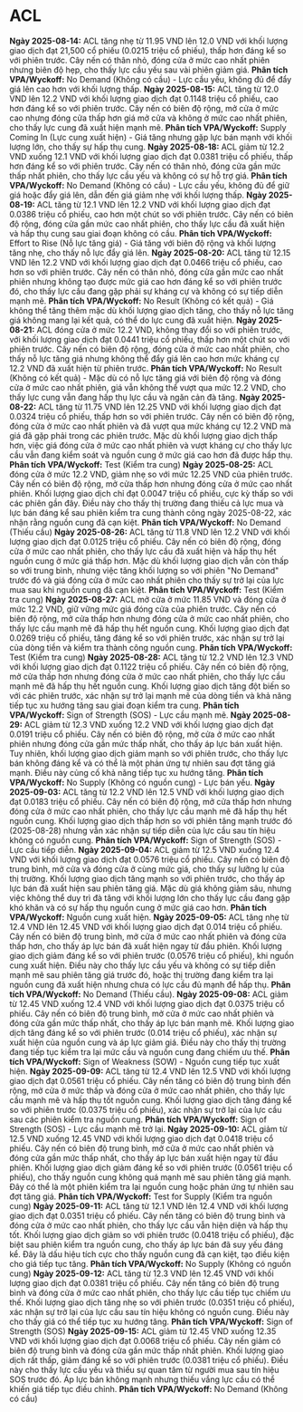 # ACL

**Ngày 2025-08-14:** ACL tăng nhẹ từ 11.95 VND lên 12.0 VND với khối lượng giao dịch đạt 21,500 cổ phiếu (0.0215 triệu cổ phiếu), thấp hơn đáng kể so với phiên trước. Cây nến có thân nhỏ, đóng cửa ở mức cao nhất phiên nhưng biên độ hẹp, cho thấy lực cầu yếu sau vài phiên giảm giá. **Phân tích VPA/Wyckoff:** No Demand (Không có cầu) - Lực cầu yếu, không đủ để đẩy giá lên cao hơn với khối lượng thấp.
**Ngày 2025-08-15:** ACL tăng từ 12.0 VND lên 12.2 VND với khối lượng giao dịch đạt 0.1148 triệu cổ phiếu, cao hơn đáng kể so với phiên trước. Cây nến có biên độ rộng, mở cửa ở mức cao nhưng đóng cửa thấp hơn giá mở cửa và không ở mức cao nhất phiên, cho thấy lực cung đã xuất hiện mạnh mẽ. **Phân tích VPA/Wyckoff:** Supply Coming In (Lực cung xuất hiện) - Giá tăng nhưng gặp lực bán mạnh với khối lượng lớn, cho thấy sự hấp thụ cung.
**Ngày 2025-08-18:** ACL giảm từ 12.2 VND xuống 12.1 VND với khối lượng giao dịch đạt 0.0381 triệu cổ phiếu, thấp hơn đáng kể so với phiên trước. Cây nến có thân nhỏ, đóng cửa gần mức thấp nhất phiên, cho thấy lực cầu yếu và không có sự hỗ trợ giá. **Phân tích VPA/Wyckoff:** No Demand (Không có cầu) - Lực cầu yếu, không đủ để giữ giá hoặc đẩy giá lên, dẫn đến giá giảm nhẹ với khối lượng thấp.
**Ngày 2025-08-19:** ACL tăng từ 12.1 VND lên 12.2 VND với khối lượng giao dịch đạt 0.0386 triệu cổ phiếu, cao hơn một chút so với phiên trước. Cây nến có biên độ rộng, đóng cửa gần mức cao nhất phiên, cho thấy lực cầu đã xuất hiện và hấp thụ cung sau giai đoạn không có cầu. **Phân tích VPA/Wyckoff:** Effort to Rise (Nỗ lực tăng giá) - Giá tăng với biên độ rộng và khối lượng tăng nhẹ, cho thấy nỗ lực đẩy giá lên.
**Ngày 2025-08-20:** ACL tăng từ 12.15 VND lên 12.2 VND với khối lượng giao dịch đạt 0.0466 triệu cổ phiếu, cao hơn so với phiên trước. Cây nến có thân nhỏ, đóng cửa gần mức cao nhất phiên nhưng không tạo được mức giá cao hơn đáng kể so với phiên trước đó, cho thấy lực cầu đang gặp phải sự kháng cự và không có sự tiếp diễn mạnh mẽ. **Phân tích VPA/Wyckoff:** No Result (Không có kết quả) - Giá không thể tăng thêm mặc dù khối lượng giao dịch tăng, cho thấy nỗ lực tăng giá không mang lại kết quả, có thể do lực cung đã xuất hiện.
**Ngày 2025-08-21:** ACL đóng cửa ở mức 12.2 VND, không thay đổi so với phiên trước, với khối lượng giao dịch đạt 0.0441 triệu cổ phiếu, thấp hơn một chút so với phiên trước. Cây nến có biên độ rộng, đóng cửa ở mức cao nhất phiên, cho thấy nỗ lực tăng giá nhưng không thể đẩy giá lên cao hơn mức kháng cự 12.2 VND đã xuất hiện từ phiên trước. **Phân tích VPA/Wyckoff:** No Result (Không có kết quả) - Mặc dù có nỗ lực tăng giá với biên độ rộng và đóng cửa ở mức cao nhất phiên, giá vẫn không thể vượt qua mức 12.2 VND, cho thấy lực cung vẫn đang hấp thụ lực cầu và ngăn cản đà tăng.
**Ngày 2025-08-22:** ACL tăng từ 11.75 VND lên 12.25 VND với khối lượng giao dịch đạt 0.0324 triệu cổ phiếu, thấp hơn so với phiên trước. Cây nến có biên độ rộng, đóng cửa ở mức cao nhất phiên và đã vượt qua mức kháng cự 12.2 VND mà giá đã gặp phải trong các phiên trước. Mặc dù khối lượng giao dịch thấp hơn, việc giá đóng cửa ở mức cao nhất phiên và vượt kháng cự cho thấy lực cầu vẫn đang kiểm soát và nguồn cung ở mức giá cao hơn đã được hấp thụ. **Phân tích VPA/Wyckoff:** Test (Kiểm tra cung)
**Ngày 2025-08-25:** ACL đóng cửa ở mức 12.2 VND, giảm nhẹ so với mức 12.25 VND của phiên trước. Cây nến có biên độ rộng, mở cửa thấp hơn nhưng đóng cửa ở mức cao nhất phiên. Khối lượng giao dịch chỉ đạt 0.0047 triệu cổ phiếu, cực kỳ thấp so với các phiên gần đây. Điều này cho thấy thị trường đang thiếu cả lực mua và lực bán đáng kể sau phiên kiểm tra cung thành công ngày 2025-08-22, xác nhận rằng nguồn cung đã cạn kiệt. **Phân tích VPA/Wyckoff:** No Demand (Thiếu cầu)
**Ngày 2025-08-26:** ACL tăng từ 11.8 VND lên 12.2 VND với khối lượng giao dịch đạt 0.0125 triệu cổ phiếu. Cây nến có biên độ rộng, đóng cửa ở mức cao nhất phiên, cho thấy lực cầu đã xuất hiện và hấp thụ hết nguồn cung ở mức giá thấp hơn. Mặc dù khối lượng giao dịch vẫn còn thấp so với trung bình, nhưng việc tăng khối lượng so với phiên "No Demand" trước đó và giá đóng cửa ở mức cao nhất phiên cho thấy sự trở lại của lực mua sau khi nguồn cung đã cạn kiệt. **Phân tích VPA/Wyckoff:** Test (Kiểm tra cung)
**Ngày 2025-08-27:** ACL mở cửa ở mức 11.85 VND và đóng cửa ở mức 12.2 VND, giữ vững mức giá đóng cửa của phiên trước. Cây nến có biên độ rộng, mở cửa thấp hơn nhưng đóng cửa ở mức cao nhất phiên, cho thấy lực cầu mạnh mẽ đã hấp thụ hết nguồn cung. Khối lượng giao dịch đạt 0.0269 triệu cổ phiếu, tăng đáng kể so với phiên trước, xác nhận sự trở lại của dòng tiền và kiểm tra thành công nguồn cung. **Phân tích VPA/Wyckoff:** Test (Kiểm tra cung)
**Ngày 2025-08-28:** ACL tăng từ 12.2 VND lên 12.3 VND với khối lượng giao dịch đạt 0.1122 triệu cổ phiếu. Cây nến có biên độ rộng, mở cửa thấp hơn nhưng đóng cửa ở mức cao nhất phiên, cho thấy lực cầu mạnh mẽ đã hấp thụ hết nguồn cung. Khối lượng giao dịch tăng đột biến so với các phiên trước, xác nhận sự trở lại mạnh mẽ của dòng tiền và khả năng tiếp tục xu hướng tăng sau giai đoạn kiểm tra cung. **Phân tích VPA/Wyckoff:** Sign of Strength (SOS) - Lực cầu mạnh mẽ.
**Ngày 2025-08-29:** ACL giảm từ 12.3 VND xuống 12.2 VND với khối lượng giao dịch đạt 0.0191 triệu cổ phiếu. Cây nến có biên độ rộng, mở cửa ở mức cao nhất phiên nhưng đóng cửa gần mức thấp nhất, cho thấy áp lực bán xuất hiện. Tuy nhiên, khối lượng giao dịch giảm mạnh so với phiên trước, cho thấy lực bán không đáng kể và có thể là một phản ứng tự nhiên sau đợt tăng giá mạnh. Điều này củng cố khả năng tiếp tục xu hướng tăng. **Phân tích VPA/Wyckoff:** No Supply (Không có nguồn cung) - Lực bán yếu.
**Ngày 2025-09-03:** ACL tăng từ 12.2 VND lên 12.5 VND với khối lượng giao dịch đạt 0.0183 triệu cổ phiếu. Cây nến có biên độ rộng, mở cửa thấp hơn nhưng đóng cửa ở mức cao nhất phiên, cho thấy lực cầu mạnh mẽ đã hấp thụ hết nguồn cung. Khối lượng giao dịch thấp hơn so với phiên tăng mạnh trước đó (2025-08-28) nhưng vẫn xác nhận sự tiếp diễn của lực cầu sau tín hiệu không có nguồn cung. **Phân tích VPA/Wyckoff:** Sign of Strength (SOS) - Lực cầu tiếp diễn.
**Ngày 2025-09-04:** ACL giảm từ 12.5 VND xuống 12.4 VND với khối lượng giao dịch đạt 0.0576 triệu cổ phiếu. Cây nến có biên độ trung bình, mở cửa và đóng cửa ở cùng mức giá, cho thấy sự lưỡng lự của thị trường. Khối lượng giao dịch tăng mạnh so với phiên trước, cho thấy áp lực bán đã xuất hiện sau phiên tăng giá. Mặc dù giá không giảm sâu, nhưng việc không thể duy trì đà tăng với khối lượng lớn cho thấy lực cầu đang gặp khó khăn và có sự hấp thụ nguồn cung ở mức giá cao hơn. **Phân tích VPA/Wyckoff:** Nguồn cung xuất hiện.
**Ngày 2025-09-05:** ACL tăng nhẹ từ 12.4 VND lên 12.45 VND với khối lượng giao dịch đạt 0.014 triệu cổ phiếu. Cây nến có biên độ trung bình, mở cửa ở mức cao nhất phiên và đóng cửa thấp hơn, cho thấy áp lực bán đã xuất hiện ngay từ đầu phiên. Khối lượng giao dịch giảm đáng kể so với phiên trước (0.0576 triệu cổ phiếu), khi nguồn cung xuất hiện. Điều này cho thấy lực cầu yếu và không có sự tiếp diễn mạnh mẽ sau phiên tăng giá trước đó, hoặc thị trường đang kiểm tra lại nguồn cung đã xuất hiện nhưng chưa có lực cầu đủ mạnh để hấp thụ. **Phân tích VPA/Wyckoff:** No Demand (Thiếu cầu).
**Ngày 2025-09-08:** ACL giảm từ 12.45 VND xuống 12.4 VND với khối lượng giao dịch đạt 0.0375 triệu cổ phiếu. Cây nến có biên độ trung bình, mở cửa ở mức cao nhất phiên và đóng cửa gần mức thấp nhất, cho thấy áp lực bán mạnh mẽ. Khối lượng giao dịch tăng đáng kể so với phiên trước (0.014 triệu cổ phiếu), xác nhận sự xuất hiện của nguồn cung và áp lực giảm giá. Điều này cho thấy thị trường đang tiếp tục kiểm tra lại mức cầu và nguồn cung đang chiếm ưu thế. **Phân tích VPA/Wyckoff:** Sign of Weakness (SOW) - Nguồn cung tiếp tục xuất hiện.
**Ngày 2025-09-09:** ACL tăng từ 12.4 VND lên 12.5 VND với khối lượng giao dịch đạt 0.0561 triệu cổ phiếu. Cây nến tăng có biên độ trung bình đến rộng, mở cửa ở mức thấp và đóng cửa ở mức cao nhất phiên, cho thấy lực cầu mạnh mẽ và hấp thụ tốt nguồn cung. Khối lượng giao dịch tăng đáng kể so với phiên trước (0.0375 triệu cổ phiếu), xác nhận sự trở lại của lực cầu sau các phiên kiểm tra nguồn cung. **Phân tích VPA/Wyckoff:** Sign of Strength (SOS) - Lực cầu mạnh mẽ trở lại.
**Ngày 2025-09-10:** ACL giảm từ 12.5 VND xuống 12.45 VND với khối lượng giao dịch đạt 0.0418 triệu cổ phiếu. Cây nến có biên độ trung bình, mở cửa ở mức cao nhất phiên và đóng cửa gần mức thấp nhất, cho thấy áp lực bán xuất hiện ngay từ đầu phiên. Khối lượng giao dịch giảm đáng kể so với phiên trước (0.0561 triệu cổ phiếu), cho thấy nguồn cung không quá mạnh mẽ sau phiên tăng giá mạnh. Đây có thể là một phiên kiểm tra lại nguồn cung hoặc phản ứng tự nhiên sau đợt tăng giá. **Phân tích VPA/Wyckoff:** Test for Supply (Kiểm tra nguồn cung)
**Ngày 2025-09-11:** ACL tăng từ 12.1 VND lên 12.4 VND với khối lượng giao dịch đạt 0.0351 triệu cổ phiếu. Cây nến tăng có biên độ trung bình và đóng cửa ở mức cao nhất phiên, cho thấy lực cầu vẫn hiện diện và hấp thụ tốt. Khối lượng giao dịch giảm so với phiên trước (0.0418 triệu cổ phiếu), đặc biệt sau phiên kiểm tra nguồn cung, cho thấy áp lực bán đã suy yếu đáng kể. Đây là dấu hiệu tích cực cho thấy nguồn cung đã cạn kiệt, tạo điều kiện cho giá tiếp tục tăng. **Phân tích VPA/Wyckoff:** No Supply (Không có nguồn cung)
**Ngày 2025-09-12:** ACL tăng từ 12.3 VND lên 12.45 VND với khối lượng giao dịch đạt 0.0381 triệu cổ phiếu. Cây nến tăng có biên độ trung bình và đóng cửa ở mức cao nhất phiên, cho thấy lực cầu tiếp tục chiếm ưu thế. Khối lượng giao dịch tăng nhẹ so với phiên trước (0.0351 triệu cổ phiếu), xác nhận sự trở lại của lực cầu sau tín hiệu không có nguồn cung. Điều này cho thấy giá có thể tiếp tục xu hướng tăng. **Phân tích VPA/Wyckoff:** Sign of Strength (SOS)
**Ngày 2025-09-15:** ACL giảm từ 12.45 VND xuống 12.35 VND với khối lượng giao dịch đạt 0.0068 triệu cổ phiếu. Cây nến giảm có biên độ trung bình và đóng cửa gần mức thấp nhất phiên. Khối lượng giao dịch rất thấp, giảm đáng kể so với phiên trước (0.0381 triệu cổ phiếu). Điều này cho thấy lực cầu yếu và thiếu sự quan tâm từ người mua sau tín hiệu SOS trước đó. Áp lực bán không mạnh nhưng thiếu vắng lực cầu có thể khiến giá tiếp tục điều chỉnh. **Phân tích VPA/Wyckoff:** No Demand (Không có cầu)
